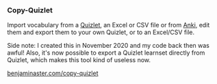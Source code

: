 
### Copy-Quizlet

Import vocabulary from a [Quizlet](https://quizlet.com), an Excel or CSV file or from [Anki](https://apps.ankiweb.net), edit them and export them to your own Quizlet, or to an Excel/CSV file.

Side note: I created this in November 2020 and my code back then was awful! Also, it's now possible to export a Quizlet learnset directly from Quizlet, which makes this tool kind of useless now.

[benjaminaster.com/copy-quizlet](https://benjaminaster.com/copy-quizlet)
